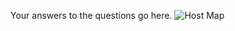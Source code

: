 Your answers to the questions go here.
![Host Map](https://drive.google.com/open?id=1Zn5EWM4cJ3BgtxHR0x3WM4zLT8sYAnwC)
